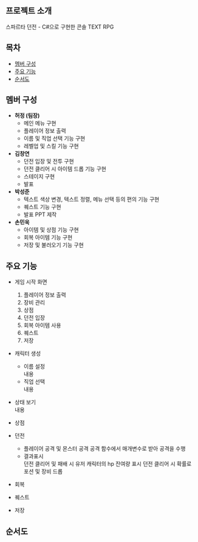 ## 프로젝트 소개
스파르타 던전 - C#으로 구현한 콘솔 TEXT RPG

## 목차
- [멤버 구성](#멤버-구성)
- [주요 기능](#주요-기능)
- [순서도](#순서도)
## 멤버 구성
- __허정 (팀장)__
  - 메인 메뉴 구현
  - 플레이어 정보 출력
  - 이름 및 직업 선택 기능 구현
  - 레벨업 및 스킬 기능 구현
- __김창연__
  - 던전 입장 및 전투 구현
  - 던전 클리어 시 아이템 드롭 기능 구현
  - 스테이지 구현
  - 발표
- __박성준__
  - 텍스트 색상 변경, 텍스트 정렬, 메뉴 선택 등의 편의 기능 구현
  - 퀘스트 기능 구현
  - 발표 PPT 제작
- __손민욱__
  - 아이템 및 상점 기능 구현
  - 회복 아이템 기능 구현
  - 저장 및 불러오기 기능 구현

## 주요 기능
- 게임 시작 화면  
    1. 플레이어 정보 출력
    2. 장비 관리
    3. 상점
    4. 던전 입장
    5. 회복 아이템 사용
    6. 퀘스트
    7. 저장

- 캐릭터 생성
  - 이름 설정  
    내용
  - 직업 선택  
    내용
- 상태 보기  
    내용
- 상점
- 던전
  - 플레이어 공격 및 몬스터 공격
    공격 함수에서 매개변수로 받아 공격을 수행
  - 결과표시  
    던전 클리어 및 패배 시 유저 캐릭터의 hp 잔여량 표시
    던전 클리어 시 확률로 포션 및 장비 드롭
- 회복
- 퀘스트
- 저장

## 순서도
